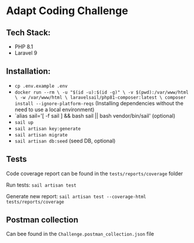 
# Adapt Coding Challenge

## Tech Stack:
- PHP 8.1
- Laravel 9

## Installation:
- `cp .env.example .env`
- `docker run --rm \
    -u "$(id -u):$(id -g)" \
    -v $(pwd):/var/www/html \
    -w /var/www/html \
    laravelsail/php81-composer:latest \
    composer install --ignore-platform-reqs` (Installing dependencies without the need to use a local environment)
- `alias sail='[ -f sail ] && bash sail || bash vendor/bin/sail' (optional)
- `sail up`
- `sail artisan key:generate`
- `sail artisan migrate`
- `sail artisan db:seed` (seed DB, optional)

## Tests
Code coverage report can be found in the `tests/reports/coverage` folder

Run tests: `sail artisan test`

Generate new report: `sail artisan test --coverage-html tests/reports/coverage`

## Postman collection
Can bee found in the `Challenge.postman_collection.json` file
